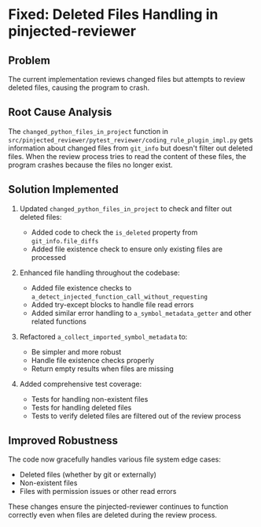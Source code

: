 # Fixed: Deleted Files Handling in pinjected-reviewer

## Problem
The current implementation reviews changed files but attempts to review deleted files, causing the program to crash.

## Root Cause Analysis
The `changed_python_files_in_project` function in `src/pinjected_reviewer/pytest_reviewer/coding_rule_plugin_impl.py` gets information about changed files from `git_info` but doesn't filter out deleted files. When the review process tries to read the content of these files, the program crashes because the files no longer exist.

## Solution Implemented

1. Updated `changed_python_files_in_project` to check and filter out deleted files:
   - Added code to check the `is_deleted` property from `git_info.file_diffs`
   - Added file existence check to ensure only existing files are processed

2. Enhanced file handling throughout the codebase:
   - Added file existence checks to `a_detect_injected_function_call_without_requesting`
   - Added try-except blocks to handle file read errors
   - Added similar error handling to `a_symbol_metadata_getter` and other related functions 

3. Refactored `a_collect_imported_symbol_metadata` to:
   - Be simpler and more robust
   - Handle file existence checks properly
   - Return empty results when files are missing

4. Added comprehensive test coverage:
   - Tests for handling non-existent files
   - Tests for handling deleted files
   - Tests to verify deleted files are filtered out of the review process

## Improved Robustness
The code now gracefully handles various file system edge cases:
- Deleted files (whether by git or externally)
- Non-existent files
- Files with permission issues or other read errors

These changes ensure the pinjected-reviewer continues to function correctly even when files are deleted during the review process.